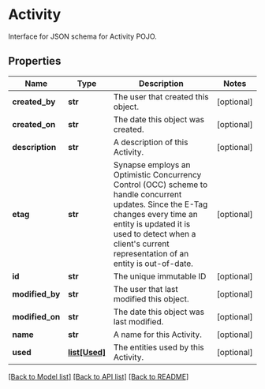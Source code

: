# Activity

Interface for JSON schema for Activity POJO.
## Properties
Name | Type | Description | Notes
------------ | ------------- | ------------- | -------------
**created_by** | **str** | The user that created this object. | [optional] 
**created_on** | **str** | The date this object was created. | [optional] 
**description** | **str** | A description of this Activity. | [optional] 
**etag** | **str** | Synapse employs an Optimistic Concurrency Control (OCC) scheme to handle concurrent updates. Since the E-Tag changes every time an entity is updated it is used to detect when a client&#39;s current representation of an entity is out-of-date.  | [optional] 
**id** | **str** | The unique immutable ID | [optional] 
**modified_by** | **str** | The user that last modified this object. | [optional] 
**modified_on** | **str** | The date this object was last modified. | [optional] 
**name** | **str** | A name for this Activity. | [optional] 
**used** | [**list[Used]**](Used.md) | The entities used by this Activity. | [optional] 

[[Back to Model list]](../README.md#documentation-for-models) [[Back to API list]](../README.md#documentation-for-api-endpoints) [[Back to README]](../README.md)


